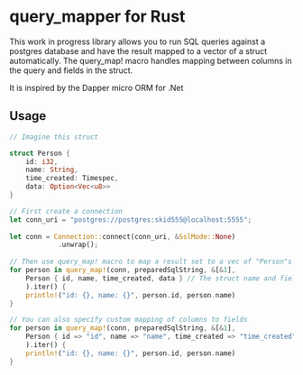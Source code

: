 # query_mapper for Rust

This work in progress library allows you to run SQL queries against a postgres database and have the result mapped to a vector of a struct automatically. 
The query_map! macro handles mapping between columns in the query and fields in the struct.

It is inspired by the Dapper micro ORM for .Net

## Usage

```rust
// Imagine this struct

struct Person {
    id: i32,
    name: String,
    time_created: Timespec,
    data: Option<Vec<u8>>
}

// First create a connection
let conn_uri = "postgres://postgres:skid555@localhost:5555";
	
let conn = Connection::connect(conn_uri, &SslMode::None)
            .unwrap();
            
// Then use query_map! macro to map a result set to a vec of "Person"s
for person in query_map!(conn, preparedSqlString, &[&1],
	Person { id, name, time_created, data } // The struct name and fields within the struct
	).iter() {
	println!("id: {}, name: {}", person.id, person.name)
}

// You can also specify custom mapping of columns to fields
for person in query_map!(conn, preparedSqlString, &[&1], 
	Person { id => "id", name => "name", time_created => "time_created", data => "data" }
	).iter() {
	println!("id: {}, name: {}", person.id, person.name)
}


```

